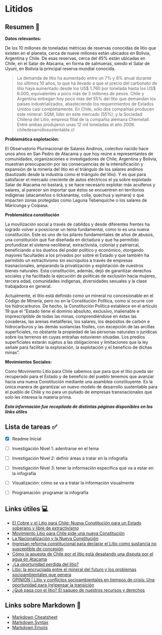 # Litidos
## Resumen :page_with_curl:


**Datos relevantes:**

De los 10 millones de toneladas métricas de reservas conocidas de litio que existen en el planeta, cerca de nueve millones están ubicados en Bolivia, Argentina y Chile. De esas reservas, cerca del 45% están ubicadas en Chile, en el Salar de Atacama, en forma de salmueras, siendo el Salar de Uyuni, en Bolivia la principal reserva mundial conocida.
> La demanda de litio ha aumentado entre un 7% y 8% anual durante los últimos 10 años, lo que ha llevado a que el precio del carbonato de litio haya aumentado desde los US$ 1.760 por tonelada hasta los US$ 6.000, equivalentes a poco más de 3 millones de pesos.
> Chile y Argentina entregan hoy poco más del 55% del litio que demandan los países industrializados, abasteciendo los requerimientos de Estados Unidos casi completamente.
> En Chile, sólo dos compañías producen este mineral: SQM, líder en este mercado (55%), y la Sociedad Chilena del Litio, empresa filial de la compañía alemana Chemetall. Entre ambas produjeron unas 12 mil toneladas el año 2008.
> chiledesarrollosustentable.cl


**Problemática explotación:**

El Observatorio Plurinacional de Salares Andinos, colectivo nacido hace unos años en San Pedro de Atacama y que hoy reúne a representantes de comunidades, organizaciones e investigadores de Chile, Argentina y Bolivia, muestran preocupación por las consecuencias de la intensificación y expansión de la minería del litio en el triángulo de los salares andinos (bautizado desde la industria como el triángulo del litio). Y es que para satisfacer el mercado creciente de autos eléctricos el ya sobre explotado Salar de Atacama no bastará, y se hace necesario explotar más acuíferos y salares, al parecer sin importar que éstos se encuentren en territorios indígenas (atacameños o lickanantay, colla, quechua y aymara) o que impacten zonas protegidas como Laguna Tebenquiche o los salares de Maricunga y Coipasa.


**Problemática constitución**

La movilización social a través de cabildos y desde diferentes frentes ha logrado volver a posicionar un tema fundamental, como lo es una nueva constitución. Este es uno de los pilares fundamentales de años de abusos, una constitución que fue diseñada en dictadura y que ha permitido profundizar el sistema neoliberal, extractivista, colonial y patriarcal, beneficiando a los dueños del poder político y económico, otorgando mayores facultades a los privados por sobre el Estado y que también ha permitido un extractivismo sin escrúpulos a través de empresas trasnacionales, amparando la privatización y explotación de nuestros bienes naturales. Esta constitución, además, dejó de garantizar derechos sociales y ha facilitado la ejecución de políticas de exclusión hacia mujeres, tercera edad, comunidades indígenas, diversidades sexuales y la clase trabajadora en general.

Actualmente, el litio está definido como un mineral no concesionable en el Código de Minería, pero no en la Constitución Política, como sí ocurre con los hidrocarburos. De hecho, la Constitución Política establece en el artículo 19 que el “Estado tiene el dominio absoluto, exclusivo, inalienable e imprescriptible de todas las minas, comprendiéndose en éstas las covaderas, las arenas metalíferas, los salares, los depósitos de carbón e hidrocarburos y las demás sustancias fósiles, con excepción de las arcillas superficiales, no obstante la propiedad de las personas naturales o jurídicas sobre los terrenos en cuyas entrañas estuvieren situadas. Los predios superficiales estarán sujetos a las obligaciones y limitaciones que la ley señale para facilitar la exploración, la explotación y el beneficio de dichas minas”.
 
 
**Movimientos Sociales:**

Como Movimiento Litio para Chile sabemos que para que el litio pueda ser recuperado para el Estado y de beneficio del pueblo tenemos que avanzar hacia una nueva Constitución mediante una asamblea constituyente. Es la única manera de garantizar un nuevo modelo de desarrollo sustentable para el pueblo de Chile y no para un puñado de empresas transnacionales que solo les interesa la materia prima.


**_Esta información fue recopilada de distintas páginas disponibles en los links útiles_**

Lista de tareas :white_check_mark:
------
- [x] Readme Inicial
- [ ] Investigación Nivel 1: adentrarse en el tema
- [ ] Investigación Nivel 2: definir áreas a tratar en la infografía
- [ ] Investigación Nivel 3: tener la información específica que va a estar en la infografía
- [ ] Visualización: cómo se va a tratar la información visualmente
- [ ] Programación: programar la infografía
 
 
Links útiles :computer:
------
* [El Cobre y el Litio para Chile: Nueva Constitución para un Estado soberano y libre de extractivismo](https://www.eldesconcierto.cl/2019/11/24/el-cobre-y-el-litio-para-chile-nueva-constitucion-para-un-estado-soberano-y-libre-de-extractivismo/)
* [Movimiento Litio para Chile pide una nueva Constitución](http://soylimari.cl/index.php/2019/10/29/movimiento-litio-para-chile-pide-una-nueva-constitucion/)
* [La Nacionalización y la Nueva Constitución](https://www.pressenza.com/es/2020/10/la-nacionalizacion-y-la-nueva-constitucion/)
* [Ingresan reforma constitucional para declarar el Litio como sustancia no susceptible de concesión](http://www.chiledesarrollosustentable.cl/noticias/noticia-pais/ingresan-reforma-constitucional-para-declarar-el-litio-como-sustancia-no-susceptible-de-concesion/)
* [Cómo la apuesta de Chile por el litio está desatando una disputa por el agua en Atacama](https://www.bbc.com/mundo/noticias-america-latina-49394020)
* [¿La oportunidad perdida del litio?](https://www.latercera.com/pulso/noticia/la-oportunidad-perdida-del-litio/QXM5IWPTEVF6REIQKAXGT7USPY/)
* [Litio: la encrucijada entre el mineral del futuro y los problemas socioambientales que genera](https://www.ocmal.org/litio-la-encrucijada-entre-el-mineral-del-futuro-y-los-problemas-socioambientales-que-genera/)
* [OPINIÓN | Litio y conflictos socioambientales en tiempos de crisis: Una oportunidad para (re)pensar la transición](https://www.eldesconcierto.cl/2020/06/08/litio-y-conflictos-socioambientales-en-tiempos-de-crisis-una-oportunidad-para-repensar-la-transicion/)
* [¿Qué pasa con el litio? El saqueo de nuestros recursos y derechos](http://www.laizquierdadiario.cl/El-Litio-y-la-privatizacion)



Links sobre Markdown :pushpin:
------
- [Markdown Cheatsheet](https://github.com/adam-p/markdown-here/wiki/Markdown-Cheatsheet)
- [Markdown Syntax](https://guides.github.com/pdfs/markdown-cheatsheet-online.pdf)
- [Markdown Emojis](https://gist.github.com/rxaviers/7360908)
